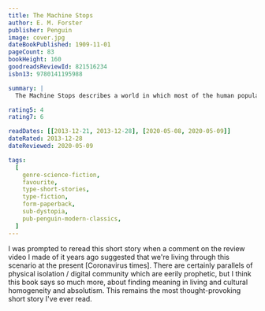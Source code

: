```yaml
---
title: The Machine Stops
author: E. M. Forster
publisher: Penguin
image: cover.jpg
dateBookPublished: 1909-11-01
pageCount: 83
bookHeight: 160
goodreadsReviewId: 821516234
isbn13: 9780141195988

summary: |
  The Machine Stops describes a world in which most of the human population has lost the ability to live on the surface of the Earth. Each individual now lives in isolation below ground in a standard room, with all bodily and spiritual needs met by the omnipotent, global Machine.

rating5: 4
rating7: 6

readDates: [[2013-12-21, 2013-12-28], [2020-05-08, 2020-05-09]]
dateRated: 2013-12-28
dateReviewed: 2020-05-09

tags:
  [
    genre-science-fiction,
    favourite,
    type-short-stories,
    type-fiction,
    form-paperback,
    sub-dystopia,
    pub-penguin-modern-classics,
  ]
---
```


I was prompted to reread this short story when a comment on the review video I made of it years ago suggested that we're living through this scenario at the present [Coronavirus times]. There are certainly parallels of physical isolation / digital community which are eerily prophetic, but I think this book says so much more, about finding meaning in living and cultural homogeneity and absolutism. This remains the most thought-provoking short story I've ever read.
